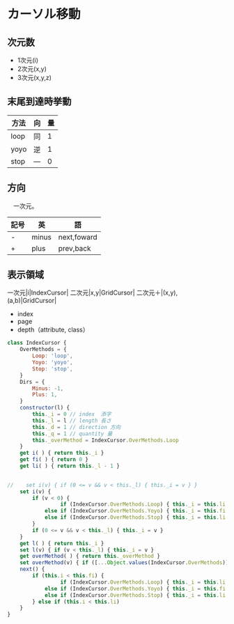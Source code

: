 # カーソル移動

## 次元数

* 1次元(i)
* 2次元(x,y)
* 3次元(x,y,z)

## 末尾到達時挙動

方法|向|量
----|--|--
loop|同|1
yoyo|逆|1
stop|―|0

## 方向

　一次元。

記号|英|語
----|--|--
-|minus|next,foward
+|plus|prev,back

## 表示領域

一次元|i|IndexCursor|
二次元|x,y|GridCursor|
二次元＋|(x,y),(a,b)|GridCursor|

* index
* page
* depth（attribute, class）

```javascript
class IndexCursor {
    OverMethods = {
        Loop: 'loop',
        Yoyo: 'yoyo',
        Stop: 'stop',
    }
    Dirs = {
        Minus: -1,
        Plus: 1,
    }
	constructor(l) {
        this._i = 0 // index  添字
        this._l = l // length 長さ
        this._d = 1 // direction 方向
        this._q = 1 // quantity 量
        this._overMethod = IndexCursor.OverMethods.Loop
    }
    get i( ) { return this._i }
    get fi( ) { return 0 }
    get li( ) { return this._l - 1 }

    
//    set i(v) { if (0 <= v && v < this._l) { this._i = v } }
    set i(v) {
        if (v < 0) {
                 if (IndexCursor.OverMethods.Loop) { this._i = this.li }
            else if (IndexCursor.OverMethods.Yoyo) { this._i = this.fi + 1 }
            else if (IndexCursor.OverMethods.Stop) { this._i = this.li }
        }
        if (0 <= v && v < this._l) { this._i = v }
    }
    get l( ) { return this._i }
    set l(v) { if (v < this._l) { this._i = v }
    get overMethod( ) { return this._overMethod }
    set overMethod(v) { if ([...Object.values(IndexCursor.OverMethods)].some(V=>V===v)) { this._overMethod = v }
    next() {
        if (this.i < this.fi) {
                 if (IndexCursor.OverMethods.Loop) { this._i = this.li }
            else if (IndexCursor.OverMethods.Yoyo) { this._i = this.fi + 1 }
            else if (IndexCursor.OverMethods.Stop) { this._i = this.li }
        } else if (this.i < this.li)
    }
}
```

